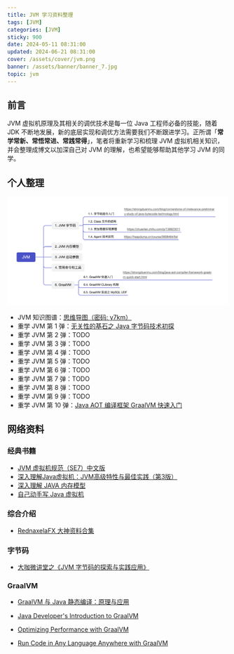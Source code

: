 ```yaml
---
title: JVM 学习资料整理
tags: [JVM]
categories: [JVM]
sticky: 900
date: 2024-05-11 08:31:00
updated: 2024-06-21 08:31:00
cover: /assets/cover/jvm.png
banner: /assets/banner/banner_7.jpg
topic: jvm
---
```


## 前言

JVM 虚拟机原理及其相关的调优技术是每一位 Java 工程师必备的技能，随着 JDK 不断地发展，新的底层实现和调优方法需要我们不断跟进学习。正所谓「**常学常新、常悟常进、常践常得**」，笔者将重新学习和梳理 JVM 虚拟机相关知识，并会整理成博文以加深自己对 JVM 的理解，也希望能够帮助其他学习 JVM 的同学。

## 个人整理

![JVM 知识图谱](jvm-learning-materials/jvm-mind-map.png)

* JVM 知识图谱：[思维导图（密码: y7km）](https://www.mubu.com/doc/MsZQtBYGFR)
* 重学 JVM 第 1 弹：[无关性的基石之 Java 字节码技术初探](https://strongduanmu.com/blog/cornerstone-of-irrelevance-preliminary-study-of-java-bytecode-technology.html)
* 重学 JVM 第 2 弹：TODO
* 重学 JVM 第 3 弹：TODO
* 重学 JVM 第 4 弹：TODO
* 重学 JVM 第 5 弹：TODO
* 重学 JVM 第 6 弹：TODO
* 重学 JVM 第 7 弹：TODO
* 重学 JVM 第 8 弹：TODO
* 重学 JVM 第 9 弹：TODO
* 重学 JVM 第 10 弹：[Java AOT 编译框架 GraalVM 快速入门](https://strongduanmu.com/blog/java-aot-compiler-framework-graalvm-quick-start.html)

## 网络资料

### 经典书籍

* [JVM 虚拟机规范（SE7）中文版](https://strongduanmu.com/share/jvm/JVM%20%E8%99%9A%E6%8B%9F%E6%9C%BA%E8%A7%84%E8%8C%83%EF%BC%88SE7%EF%BC%89%E4%B8%AD%E6%96%87%E7%89%88.pdf)
* [深入理解Java虚拟机：JVM高级特性与最佳实践（第3版）](https://strongduanmu.com/share/jvm/%E6%B7%B1%E5%85%A5%E7%90%86%E8%A7%A3Java%E8%99%9A%E6%8B%9F%E6%9C%BA%EF%BC%9AJVM%E9%AB%98%E7%BA%A7%E7%89%B9%E6%80%A7%E4%B8%8E%E6%9C%80%E4%BD%B3%E5%AE%9E%E8%B7%B5%EF%BC%88%E7%AC%AC3%E7%89%88%EF%BC%89.pdf)
* [深入理解 JAVA 内存模型](https://strongduanmu.com/share/jvm/%E6%B7%B1%E5%85%A5%E7%90%86%E8%A7%A3%20JAVA%20%E5%86%85%E5%AD%98%E6%A8%A1%E5%9E%8B.pdf)
* [自己动手写 Java 虚拟机](https://strongduanmu.com/share/jvm/%E8%87%AA%E5%B7%B1%E5%8A%A8%E6%89%8B%E5%86%99%20Java%20%E8%99%9A%E6%8B%9F%E6%9C%BA.pdf)

### 综合介绍

* [RednaxelaFX 大神资料合集](https://zhuanlan.zhihu.com/p/25042028)

### 字节码

* [大咖微讲堂之《JVM 字节码的探索与实践应用》](https://heapdump.cn/course/2608464/list)

### GraalVM

* [GraalVM 与 Java 静态编译：原理与应用](https://weread.qq.com/web/bookDetail/05e320207280c16e05e5bc3)
* [Java Developer's Introduction to GraalVM](https://www.youtube.com/watch?v=llmdMhED0Qc)

* [Optimizing Performance with GraalVM](https://archive.qconsf.com/system/files/presentation-slides/qconsf2019-alina-yurenko-jit-vs-aot-performance-with-graalvm.pdf)

* [Run Code in Any Language Anywhere with GraalVM](https://www.youtube.com/watch?v=JoDOo4FyYMU)
